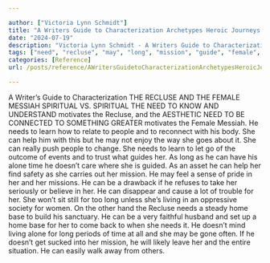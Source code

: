 ```yaml
---

author: ["Victoria Lynn Schmidt"]
title: "A Writers Guide to Characterization Archetypes Heroic Journeys and Other Elements of Dynamic Character Development - part0010_split_026.html"
date: "2024-07-19"
description: "Victoria Lynn Schmidt - A Writers Guide to Characterization Archetypes Heroic Journeys and Other Elements of Dynamic Character Development"
tags: ["need", "recluse", "may", "long", "mission", "guide", "female", "messiah", "spiritual", "motivates", "learn", "people", "help", "go", "alone", "time", "living", "home", "base", "writer", "characterization", "v", "know", "understand", "aesthetic"]
categories: [Reference]
url: /posts/reference/AWritersGuidetoCharacterizationArchetypesHeroicJourneysandOtherElementsofDynamicCharacterDevelopment-part0010split026html

---
```



A Writer’s Guide to Characterization
 THE RECLUSE AND THE FEMALE MESSIAH
SPIRITUAL VS. SPIRITUAL
THE NEED TO KNOW AND UNDERSTAND motivates the Recluse, and the AESTHETIC NEED TO BE CONNECTED TO SOMETHING GREATER motivates the Female Messiah. He needs to learn how to relate to people and to reconnect with his body. She can help him with this but he may not enjoy the way she goes about it. She can really push people to change.
She needs to learn to let go of the outcome of events and to trust what guides her. As long as he can have his alone time he doesn’t care where she is guided. As an asset he can help her find safety as she carries out her mission. He may feel a sense of pride in her and her missions.
He can be a drawback if he refuses to take her seriously or believe in her. He can disappear and cause a lot of trouble for her.
She won’t sit still for too long unless she’s living in an oppressive society for women. On the other hand the Recluse needs a steady home base to build his sanctuary. He can be a very faithful husband and set up a home base for her to come back to when she needs it. He doesn’t mind living alone for long periods of time at all and she may be gone often.
If he doesn’t get sucked into her mission, he will likely leave her and the entire situation. He can easily walk away from others.
